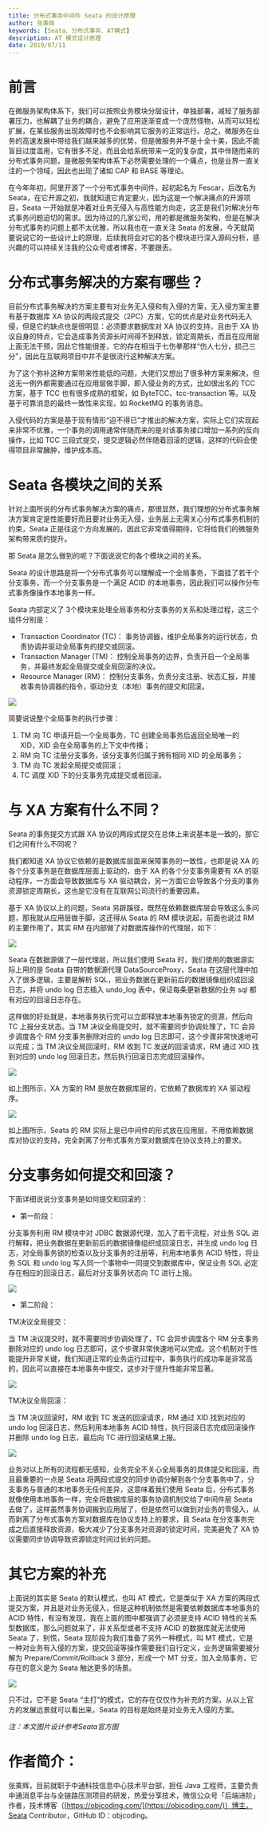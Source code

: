 ```yaml
---
title: 分布式事务中间件 Seata 的设计原理
author: 张乘辉
keywords: [Seata、分布式事务、AT模式]
description: AT 模式设计原理
date: 2019/07/11
---
```


# 前言

在微服务架构体系下，我们可以按照业务模块分层设计，单独部署，减轻了服务部署压力，也解耦了业务的耦合，避免了应用逐渐变成一个庞然怪物，从而可以轻松扩展，在某些服务出现故障时也不会影响其它服务的正常运行。总之，微服务在业务的高速发展中带给我们越来越多的优势，但是微服务并不是十全十美，因此不能盲目过度滥用，它有很多不足，而且会给系统带来一定的复杂度，其中伴随而来的分布式事务问题，是微服务架构体系下必然需要处理的一个痛点，也是业界一直关注的一个领域，因此也出现了诸如 CAP 和 BASE 等理论。

在今年年初，阿里开源了一个分布式事务中间件，起初起名为 Fescar，后改名为 Seata，在它开源之初，我就知道它肯定要火，因为这是一个解决痛点的开源项目，Seata 一开始就是冲着对业务无侵入与高性能方向走，这正是我们对解决分布式事务问题迫切的需求。因为待过的几家公司，用的都是微服务架构，但是在解决分布式事务的问题上都不太优雅，所以我也在一直关注 Seata 的发展，今天就简要说说它的一些设计上的原理，后续我将会对它的各个模块进行深入源码分析，感兴趣的可以持续关注我的公众号或者博客，不要跟丢。




# 分布式事务解决的方案有哪些？

目前分布式事务解决的方案主要有对业务无入侵和有入侵的方案，无入侵方案主要有基于数据库 XA 协议的两段式提交（2PC）方案，它的优点是对业务代码无入侵，但是它的缺点也是很明显：必须要求数据库对 XA 协议的支持，且由于 XA 协议自身的特点，它会造成事务资源长时间得不到释放，锁定周期长，而且在应用层上面无法干预，因此它性能很差，它的存在相当于七伤拳那样“伤人七分，损己三分”，因此在互联网项目中并不是很流行这种解决方案。

为了这个弥补这种方案带来性能低的问题，大佬们又想出了很多种方案来解决，但这无一例外都需要通过在应用层做手脚，即入侵业务的方式，比如很出名的 TCC 方案，基于 TCC 也有很多成熟的框架，如 ByteTCC、tcc-transaction 等。以及基于可靠消息的最终一致性来实现，如 RocketMQ 的事务消息。

入侵代码的方案是基于现有情形“迫不得已”才推出的解决方案，实际上它们实现起来非常不优雅，一个事务的调用通常伴随而来的是对该事务接口增加一系列的反向操作，比如 TCC 三段式提交，提交逻辑必然伴随着回滚的逻辑，这样的代码会使得项目非常臃肿，维护成本高。



# Seata 各模块之间的关系

针对上面所说的分布式事务解决方案的痛点，那很显然，我们理想的分布式事务解决方案肯定是性能要好而且要对业务无入侵，业务层上无需关心分布式事务机制的约束，Seata 正是往这个方向发展的，因此它非常值得期待，它将给我们的微服务架构带来质的提升。

那 Seata 是怎么做到的呢？下面说说它的各个模块之间的关系。

Seata 的设计思路是将一个分布式事务可以理解成一个全局事务，下面挂了若干个分支事务，而一个分支事务是一个满足 ACID 的本地事务，因此我们可以操作分布式事务像操作本地事务一样。

Seata 内部定义了 3个模块来处理全局事务和分支事务的关系和处理过程，这三个组件分别是：

- Transaction Coordinator (TC)： 事务协调器，维护全局事务的运行状态，负责协调并驱动全局事务的提交或回滚。
- Transaction Manager (TM)： 控制全局事务的边界，负责开启一个全局事务，并最终发起全局提交或全局回滚的决议。
- Resource Manager (RM)： 控制分支事务，负责分支注册、状态汇报，并接收事务协调器的指令，驱动分支（本地）事务的提交和回滚。

![](https://gitee.com/objcoding/md-picture/raw/master/img/seata.png)

简要说说整个全局事务的执行步骤：

1. TM 向 TC 申请开启一个全局事务，TC 创建全局事务后返回全局唯一的 XID，XID 会在全局事务的上下文中传播；
2. RM 向 TC 注册分支事务，该分支事务归属于拥有相同 XID 的全局事务；
3. TM 向 TC 发起全局提交或回滚；
4. TC 调度 XID 下的分支事务完成提交或者回滚。



# 与 XA 方案有什么不同？

Seata 的事务提交方式跟 XA 协议的两段式提交在总体上来说基本是一致的，那它们之间有什么不同呢？

我们都知道 XA 协议它依赖的是数据库层面来保障事务的一致性，也即是说 XA 的各个分支事务是在数据库层面上驱动的，由于 XA 的各个分支事务需要有 XA 的驱动程序，一方面会导致数据库与 XA 驱动耦合，另一方面它会导致各个分支的事务资源锁定周期长，这也是它没有在互联网公司流行的重要因素。

基于 XA 协议以上的问题，Seata 另辟蹊径，既然在依赖数据库层会导致这么多问题，那我就从应用层做手脚，这还得从 Seata 的 RM 模块说起，前面也说过 RM 的主要作用了，其实 RM 在内部做了对数据库操作的代理层，如下：

![](https://gitee.com/objcoding/md-picture/raw/master/img/seata5.png)

Seata 在数据源做了一层代理层，所以我们使用 Seata 时，我们使用的数据源实际上用的是 Seata 自带的数据源代理 DataSourceProxy，Seata 在这层代理中加入了很多逻辑，主要是解析 SQL，把业务数据在更新前后的数据镜像组织成回滚日志，并将 undo log 日志插入 undo_log 表中，保证每条更新数据的业务 sql 都有对应的回滚日志存在。

这样做的好处就是，本地事务执行完可以立即释放本地事务锁定的资源，然后向 TC 上报分支状态。当 TM 决议全局提交时，就不需要同步协调处理了，TC 会异步调度各个 RM 分支事务删除对应的 undo log 日志即可，这个步骤非常快速地可以完成；当 TM 决议全局回滚时，RM 收到 TC 发送的回滚请求，RM 通过 XID 找到对应的 undo log 回滚日志，然后执行回滚日志完成回滚操作。

![](https://gitee.com/objcoding/md-picture/raw/master/img/seata6.png)

如上图所示，XA 方案的 RM 是放在数据库层的，它依赖了数据库的 XA 驱动程序。

![](https://gitee.com/objcoding/md-picture/raw/master/img/Seata7.png)

如上图所示，Seata 的 RM 实际上是已中间件的形式放在应用层，不用依赖数据库对协议的支持，完全剥离了分布式事务方案对数据库在协议支持上的要求。



# 分支事务如何提交和回滚？

下面详细说说分支事务是如何提交和回滚的：

- 第一阶段：


分支事务利用 RM 模块中对 JDBC 数据源代理，加入了若干流程，对业务 SQL 进行解释，把业务数据在更新前后的数据镜像组织成回滚日志，并生成 undo log 日志，对全局事务锁的检查以及分支事务的注册等，利用本地事务 ACID 特性，将业务 SQL 和 undo log 写入同一个事物中一同提交到数据库中，保证业务 SQL 必定存在相应的回滚日志，最后对分支事务状态向 TC 进行上报。

![](https://gitee.com/objcoding/md-picture/raw/master/img/seata2.png)

- 第二阶段：


TM决议全局提交：

当 TM 决议提交时，就不需要同步协调处理了，TC 会异步调度各个 RM 分支事务删除对应的 undo log 日志即可，这个步骤非常快速地可以完成。这个机制对于性能提升非常关键，我们知道正常的业务运行过程中，事务执行的成功率是非常高的，因此可以直接在本地事务中提交，这步对于提升性能非常显著。



![](https://gitee.com/objcoding/md-picture/raw/master/img/seata3.png)



TM决议全局回滚：

当 TM 决议回滚时，RM 收到 TC 发送的回滚请求，RM 通过 XID 找到对应的 undo log 回滚日志，然后利用本地事务 ACID 特性，执行回滚日志完成回滚操作并删除 undo log 日志，最后向 TC 进行回滚结果上报。

![](https://gitee.com/objcoding/md-picture/raw/master/img/seata4.png)

业务对以上所有的流程都无感知，业务完全不关心全局事务的具体提交和回滚，而且最重要的一点是 Seata 将两段式提交的同步协调分解到各个分支事务中了，分支事务与普通的本地事务无任何差异，这意味着我们使用 Seata 后，分布式事务就像使用本地事务一样，完全将数据库层的事务协调机制交给了中间件层 Seata 去做了，这样虽然事务协调搬到应用层了，但是依然可以做到对业务的零侵入，从而剥离了分布式事务方案对数据库在协议支持上的要求，且 Seata 在分支事务完成之后直接释放资源，极大减少了分支事务对资源的锁定时间，完美避免了 XA 协议需要同步协调导致资源锁定时间过长的问题。



# 其它方案的补充

上面说的其实是 Seata 的默认模式，也叫 AT 模式，它是类似于 XA 方案的两段式提交方案，并且是对业务无侵入，但是这种机制依然是需要依赖数据库本地事务的 ACID 特性，有没有发现，我在上面的图中都强调了必须是支持 ACID 特性的关系型数据库，那么问题就来了，非关系型或者不支持 ACID 的数据库就无法使用 Seata 了，别慌，Seata 现阶段为我们准备了另外一种模式，叫 MT 模式，它是一种对业务有入侵的方案，提交回滚等操作需要我们自行定义，业务逻辑需要被分解为 Prepare/Commit/Rollback 3 部分，形成一个 MT 分支，加入全局事务，它存在的意义是为 Seata 触达更多的场景。

![](https://gitee.com/objcoding/md-picture/raw/master/img/seata8.png)

只不过，它不是 Seata “主打”的模式，它的存在仅仅作为补充的方案，从以上官方的发展远景就可以看出来，Seata 的目标是始终是对业务无入侵的方案。

*注：本文图片设计参考Seata官方图*

# 作者简介：

张乘辉，目前就职于中通科技信息中心技术平台部，担任 Java 工程师，主要负责中通消息平台与全链路压测项目的研发，热爱分享技术，微信公众号「后端进阶」作者，技术博客（[https://objcoding.com/](https://objcoding.com/)）博主，Seata Contributor，GitHub ID：objcoding。